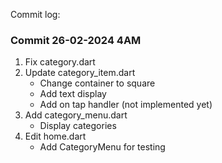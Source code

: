 Commit log:

### Commit 26-02-2024 4AM

1. Fix category.dart
2. Update category_item.dart
    - Change container to square
    - Add text display
    - Add on tap handler (not implemented yet)
3. Add category_menu.dart
    - Display categories
4. Edit home.dart
    - Add CategoryMenu for testing
